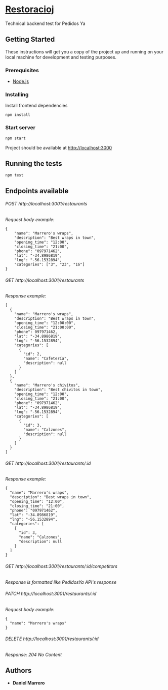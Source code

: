 # [Restoracioj](https://translate.google.es/#eo/es/Restoracioj)

Technical backend test for Pedidos Ya

## Getting Started

These instructions will get you a copy of the project up and running on your local machine for development and testing purposes.

### Prerequisites

* [Node.js](https://nodejs.org/es/)

### Installing

Install frontend dependencies

```
npm install
```

### Start server

```
npm start
```

Project should be available at [http://localhost:3000](http://localhost:3001)

## Running the tests

```
npm test
```

## Endpoints available

###### POST http://localhost:3001/restaurants
*Request body example:*
```
{
	"name": "Marrero's wraps",
	"description": "Best wraps in town",
	"opening_time": "12:00",
	"closing_time": "21:00",
	"phone": "097971462",
	"lat": "-34.8986819",
	"lng": "-56.1532894",
	"categories": ["3", "23", "16"]
}
```


###### GET http://localhost:3001/restaurants
*Response example:*
```
[
  {
    "name": "Marrero's wraps",
    "description": "Best wraps in town",
    "opening_time": "12:00:00",
    "closing_time": "21:00:00",
    "phone": 097971462,
    "lat": "-34.8986819",
    "lng": "-56.1532894",
    "categories": [
      {
        "id": 2,
        "name": "Cafetería",
        "description": null
      }
    ]
  },
  {
    "name": "Marrero's chivitos",
    "description": "Best chivitos in town",
    "opening_time": "12:00",
    "closing_time": "21:00",
    "phone": "097971462",
    "lat": "-34.8986819",
    "lng": "-56.1532894",
    "categories": [
      {
        "id": 3,
        "name": "Calzones",
        "description": null
      }
    ]
  }
]
```


###### GET http://localhost:3001/restaurants/:id
*Response example:*
```
{
  "name": "Marrero's wraps",
  "description": "Best wraps in town",
  "opening_time": "12:00",
  "closing_time": "21:00",
  "phone": "097971462",
  "lat": "-34.8986819",
  "lng": "-56.1532894",
  "categories": [
    {
      "id": 3,
      "name": "Calzones",
      "description": null
    }
  ]
}
```


###### GET http://localhost:3001/restaurants/:id/competitors
*Response is formatted like PedidosYa API's response*


###### PATCH http://localhost:3001/restaurants/:id
*Request body example:*
```
{
  "name": "Marrero's wraps"
}
```


###### DELETE http://localhost:3001/restaurants/:id
*Response: 204 No Content*

## Authors

* **Daniel Marrero**
